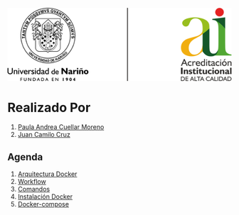 ![Principal](img/img01.png)
# Realizado Por
1. [Paula Andrea Cuellar Moreno][00]
1. [Juan Camilo Cruz][01]

## Agenda
1. [Arquitectura Docker][11]
1. [Workflow][12]
1. [Comandos][13]
1. [Instalación Docker][14]
1. [Docker-compose][15]


[00]:https://github.com/Paula717

[01]:https://github.com/JuanC717

[11]:https://github.com/Paula717/Docker/tree/main/1-Arquitectura

[12]:https://github.com/Paula717/Docker/tree/main/2-Workflow

[13]:https://github.com/Paula717/Docker/tree/main/3-Comandos

[14]:https://github.com/Paula717/Docker/tree/main/4-Instalaci%C3%B3n%20Docker

[15]:https://github.com/Paula717/Docker/tree/main/5-Docker-compose